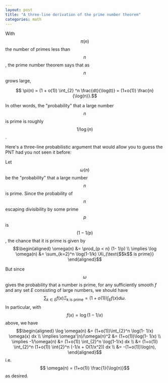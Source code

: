 ```yaml
---
layout: post
title: "A three-line derivation of the prime number theorem"
categories: math
---
```

With $$\pi(n)$$ the number of primes less than $$n$$, the prime number theorem says that as $$n$$ grows large,

$$ \pi(n) = (1 + o(1)) \int_{2} ^n \frac{dt}{\log(t)}  = (1+o(1)) \frac{n}{\log(n)}.$$

In other words, the "probability" that a large number $$n$$ is prime is roughly $$1/\log(n)$$.

Here's a three-line probabilistic argument that would allow you to guess the PNT had you not seen it before:

Let $$\omega(n)$$ be the "probability" that a large number $$n$$ is prime. Since the probability of $$n$$ escaping divisibility by some prime $$p$$ is $$(1-1/p)$$, the chance that it is prime is given by
$$\begin{aligned}
  \omega(n) &= \prod_{p < n} (1- 1/p) \\
  \implies \log \omega(n) &= \sum_{k=2}^n \log(1-1/k) \Xi_{\text{$$k$$ is prime}} 
\end{aligned}$$

But since $$\omega$$ gives the probability that a number is prime, for any sufficiently smooth $f$ and any set $E$ consisting of large numbers, we should have
$$\sum_{k \in E} f(x)\Xi_{\text{$$k$$ is prime}} = (1+o(1)) \int_E f(x) d\omega.$$
In particular, with $$f(x) = \log(1-1/x)$$ above, we have
$$\begin{aligned}
  \log \omega(n) &= (1+o(1))\int_{2}^n \log(1- 1/x) \omega(x) dx \\
  \implies \omega'(n)/\omega(n)^2 &= (1+o(1))\log(1- 1/x) \\
  \implies -1/\omega(n) &= (1+o(1)) \int_{2}^n \log(1-1/x) dx \\
   &= (1+o(1)) \int_{2}^n (1+o(1)) \int{2}^n (-1/x + O(1/x^2)) dx \\
   &= -(1+o(1))\log(n),
\end{aligned}$$
i.e.
$$ \omega(n) = (1+o(1)) \frac{1}{\log(n)}$$
as desired.

